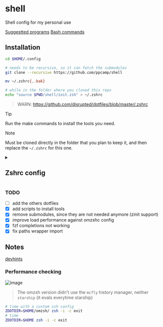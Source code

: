 # shell
Shell config for my personal use

[Suggestted programs](https://gist.github.com/ppcamp/91dd1fc9ae5f3c78026617720e26795e)
[Bash commands](https://gist.github.com/ppcamp/14f3f5cdc71e66d955e21043ec5d27b7)

## Installation

```sh
cd $HOME/.config

# needs to be recursive, so it can fetch the submodules
git clone --recursive https://github.com/ppcamp/shell

mv ~/.zshrc{,.bak}

# while in the folder where you cloned this repo
echo "source $PWD/shell/init.zsh" > ~/.zshrc
```

> WARN: https://github.com/disrupted/dotfiles/blob/master/.zshrc



> [!TIP]
> Run the make commands to install the tools you need.

> [!NOTE]
>
> Must be cloned directly in the folder that you plan to keep it, and then
> replace the `~/.zshrc` for this one.

<details><summary><h2>Zshrc config</h2></summary>

Put this at the end of `$HOME/.zshrc` to load the rest of the config
See `internal/utils/loaders:add_path_if_exec` for more details.

```sh
############################## Go
#$ go env GOPATH | xcp
export PATH="$PATH:$HOME/.asdf/installs/golang/1.24.0/packages"
############################## Rust crates
#$ rustc --print sysroot | xargs -I{} realpath "{}/../../bin" | xcp
export CARGO_FOLDER="$HOME/.asdf/installs/rust/1.85.0/bin"
export PATH="$PATH:$CARGO_FOLDER"
############################## node
#$ npm config get prefix | xcp
export PATH="$PATH:$HOME/.asdf/installs/nodejs/lts"
############################## python env
source "$HOME/.cache/venv/bin/activate"
```

Example of `$HOME/.zshrc`:

```sh
# load zen config
source $HOME/.config/shell/init.zsh


############################## Go
#$ go env GOPATH | xcp
export PATH="$PATH:/home/asapcard-note-h1y/go"
############################## Rust crates
#$ rustc --print sysroot | xargs -I{} realpath "{}/../../bin" | xcp
# export CARGO_FOLDER=""
# export PATH="$PATH:$CARGO_FOLDER"
############################## node
#$ npm config get prefix | xcp
export PATH="$PATH:/home/asapcard-note-h1y/.asdf/installs/nodejs/20.18.3"


############################# SSH Agent plugin config
zstyle :omz:plugins:ssh-agent agent-forwarding yes
zstyle :omz:plugins:ssh-agent lifetime 1h
zstyle :omz:plugins:ssh-agent identities ~/.ssh/{bitbucket_,sftp_*}
zstyle :omz:plugins:ssh-agent quiet yes

zinit ice wait"0a" lucid
zinit light $HOME/.config/shell/plugins/ssh-agent
```

</details>

### TODO

- [ ] add the others dotfiles
- [x] add scripts to install tools
- [x] remove submodules, since they are not needed anymore (zinit support)
- [x] improve load performance against omzshc config
- [x] fzf completions not working
- [x] fix paths wrapper import

## Notes

[devhints]

### Performance checking

![image](https://github.com/user-attachments/assets/47572735-5adf-442f-b96f-5363b7f6d51c)


> The omzsh version didn't use the `mcfly` history manager, neither `starship` (it evals everytime starship)

```sh
# time with a custom zsh config
ZDOTDIR=$HOME/omzsh/ zsh -i -c exit
# time
ZDOTDIR=$HOME zsh -i -c exit
```

<!-- # Fetch latest version from GitHub API -->
<!-- # LATEST_VERSION=$(curl -s https://api.github.com/repos/junegunn/fzf/releases/latest | grep tag_name | cut -d '"' -f 4) -->

[devhints]: https://devhints.io/
